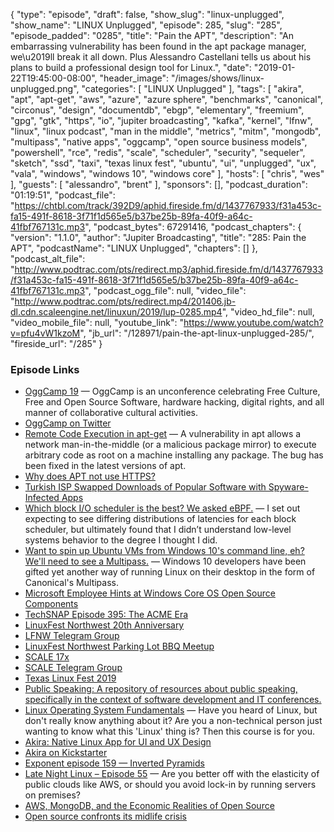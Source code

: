 {
  "type": "episode",
  "draft": false,
  "show_slug": "linux-unplugged",
  "show_name": "LINUX Unplugged",
  "episode": 285,
  "slug": "285",
  "episode_padded": "0285",
  "title": "Pain the APT",
  "description": "An embarrassing vulnerability has been found in the apt package manager, we\u2019ll break it all down. Plus Alessandro Castellani tells us about his plans to build a professional design tool for Linux.",
  "date": "2019-01-22T19:45:00-08:00",
  "header_image": "/images/shows/linux-unplugged.png",
  "categories": [
    "LINUX Unplugged"
  ],
  "tags": [
    "akira",
    "apt",
    "apt-get",
    "aws",
    "azure",
    "azure sphere",
    "benchmarks",
    "canonical",
    "circonus",
    "design",
    "documentdb",
    "ebgp",
    "elementary",
    "freemium",
    "gpg",
    "gtk",
    "https",
    "io",
    "jupiter broadcasting",
    "kafka",
    "kernel",
    "lfnw",
    "linux",
    "linux podcast",
    "man in the middle",
    "metrics",
    "mitm",
    "mongodb",
    "multipass",
    "native apps",
    "oggcamp",
    "open source business models",
    "powershell",
    "rce",
    "redis",
    "scale",
    "scheduler",
    "security",
    "sequeler",
    "sketch",
    "ssd",
    "taxi",
    "texas linux fest",
    "ubuntu",
    "ui",
    "unplugged",
    "ux",
    "vala",
    "windows",
    "windows 10",
    "windows core"
  ],
  "hosts": [
    "chris",
    "wes"
  ],
  "guests": [
    "alessandro",
    "brent"
  ],
  "sponsors": [],
  "podcast_duration": "01:19:51",
  "podcast_file": "https://chtbl.com/track/392D9/aphid.fireside.fm/d/1437767933/f31a453c-fa15-491f-8618-3f71f1d565e5/b37be25b-89fa-40f9-a64c-41fbf767131c.mp3",
  "podcast_bytes": 67291416,
  "podcast_chapters": {
    "version": "1.1.0",
    "author": "Jupiter Broadcasting",
    "title": "285: Pain the APT",
    "podcastName": "LINUX Unplugged",
    "chapters": []
  },
  "podcast_alt_file": "http://www.podtrac.com/pts/redirect.mp3/aphid.fireside.fm/d/1437767933/f31a453c-fa15-491f-8618-3f71f1d565e5/b37be25b-89fa-40f9-a64c-41fbf767131c.mp3",
  "podcast_ogg_file": null,
  "video_file": "http://www.podtrac.com/pts/redirect.mp4/201406.jb-dl.cdn.scaleengine.net/linuxun/2019/lup-0285.mp4",
  "video_hd_file": null,
  "video_mobile_file": null,
  "youtube_link": "https://www.youtube.com/watch?v=pfu4vW1kzoM",
  "jb_url": "/128971/pain-the-apt-linux-unplugged-285/",
  "fireside_url": "/285"
}


### Episode Links

  * [OggCamp 19](https://oggcamp.org/ "OggCamp 19") — OggCamp is an unconference celebrating Free Culture, Free and Open Source Software, hardware hacking, digital rights, and all manner of collaborative cultural activities.
  * [OggCamp on Twitter](https://twitter.com/oggcamp "OggCamp on Twitter")
  * [Remote Code Execution in apt-get](https://justi.cz/security/2019/01/22/apt-rce.html "Remote Code Execution in apt-get") — A vulnerability in apt allows a network man-in-the-middle (or a malicious package mirror) to execute arbitrary code as root on a machine installing any package. The bug has been fixed in the latest versions of apt.
  * [Why does APT not use HTTPS?](https://whydoesaptnotusehttps.com/ "Why does APT not use HTTPS?")
  * [Turkish ISP Swapped Downloads of Popular Software with Spyware-Infected Apps](https://www.bleepingcomputer.com/news/security/turkish-isp-swapped-downloads-of-popular-software-with-spyware-infected-apps/ "Turkish ISP Swapped Downloads of Popular Software with Spyware-Infected Apps")
  * [Which block I/O scheduler is the best? We asked eBPF.](https://www.circonus.com/2019/01/which-block-i-o-scheduler-is-the-best-we-asked-ebpf/ "Which block I/O scheduler is the best? We asked eBPF.") — I set out expecting to see differing distributions of latencies for each block scheduler, but ultimately found that I didn’t understand low-level systems behavior to the degree I thought I did.
  * [Want to spin up Ubuntu VMs from Windows 10's command line, eh? We'll need to see a Multipass.](https://www.theregister.co.uk/2019/01/22/multipass/ "Want to spin up Ubuntu VMs from Windows 10's command line, eh? We'll need to see a Multipass.") — Windows 10 developers have been gifted yet another way of running Linux on their desktop in the form of Canonical's Multipass. 
  * [Microsoft Employee Hints at Windows Core OS Open Source Components](https://www.tomshardware.com/news/microsoft-employee-leaks-windows-core-open-source-components,38476.html "Microsoft Employee Hints at Windows Core OS Open Source Components")
  * [TechSNAP Episode 395: The ACME Era](https://techsnap.systems/395 "TechSNAP Episode 395: The ACME Era")
  * [LinuxFest Northwest 20th Anniversary](https://linuxfestnorthwest.org/conferences/2019 "LinuxFest Northwest 20th Anniversary")
  * [LFNW Telegram Group](https://t.me/linuxfest2019 "LFNW Telegram Group")
  * [LinuxFest Northwest Parking Lot BBQ Meetup](https://www.meetup.com/jupiterbroadcasting/events/258303320/ "LinuxFest Northwest Parking Lot BBQ Meetup")
  * [SCALE 17x](https://www.socallinuxexpo.org/scale/17x "SCALE 17x")
  * [SCALE Telegram Group](https://t.me/joinchat/DgyWhBZyAm7Q18a2NBkElw "SCALE Telegram Group")
  * [Texas Linux Fest 2019](https://2019.texaslinuxfest.org/ "Texas Linux Fest 2019")
  * [Public Speaking: A repository of resources about public speaking, specifically in the context of software development and IT conferences.](https://github.com/vmbrasseur/Public_Speaking#proposing-talks "Public Speaking: A repository of resources about public speaking, specifically in the context of software development and IT conferences.")
  * [Linux Operating System Fundamentals](https://linuxacademy.com/linux/training/course/name/linux-operating-system-fundamentals "Linux Operating System Fundamentals") — Have you heard of Linux, but don't really know anything about it? Are you a non-technical person just wanting to know what this 'Linux' thing is? Then this course is for you.
  * [Akira: Native Linux App for UI and UX Design](https://github.com/Alecaddd/Akira "Akira: Native Linux App for UI and UX Design")
  * [Akira on Kickstarter](https://www.kickstarter.com/projects/alecaddd/akira-the-linux-design-tool/?ref=kicktraq "Akira on Kickstarter")
  * [Exponent episode 159 — Inverted Pyramids](https://exponent.fm/episode-159-inverted-pyramids/ "Exponent episode 159 — Inverted Pyramids")
  * [Late Night Linux – Episode 55](https://latenightlinux.com/late-night-linux-episode-55/ "Late Night Linux – Episode 55") — Are you better off with the elasticity of public clouds like AWS, or should you avoid lock-in by running servers on premises?
  * [AWS, MongoDB, and the Economic Realities of Open Source](https://stratechery.com/2019/aws-mongodb-and-the-economic-realities-of-open-source/ "AWS, MongoDB, and the Economic Realities of Open Source")
  * [Open source confronts its midlife crisis](http://dtrace.org/blogs/bmc/2018/12/14/open-source-confronts-its-midlife-crisis/ "Open source confronts its midlife crisis")


